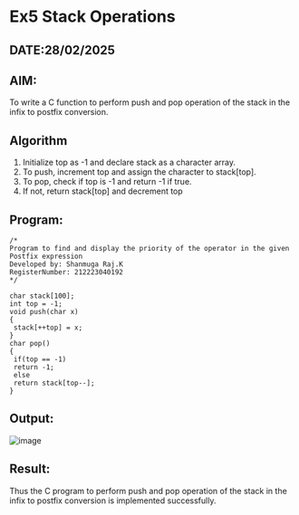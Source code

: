 # Ex5 Stack Operations
## DATE:28/02/2025
## AIM:
To write a C function to perform push and pop operation of the stack in the infix to postfix conversion.

## Algorithm
1. Initialize top as -1 and declare stack as a character array.
2. To push, increment top and assign the character to stack[top].
3. To pop, check if top is -1 and return -1 if true.
4. If not, return stack[top] and decrement top
## Program:
```
/*
Program to find and display the priority of the operator in the given Postfix expression
Developed by: Shanmuga Raj.K
RegisterNumber: 212223040192
*/

char stack[100];
int top = -1;
void push(char x)
{
 stack[++top] = x;
}
char pop()
{
 if(top == -1)
 return -1;
 else
 return stack[top--];
}
```

## Output:

![image](https://github.com/user-attachments/assets/abff59db-fc19-4c53-95ec-211eb8490eb5)

## Result:
Thus the C program to perform push and pop operation of the stack in the infix to postfix conversion is implemented successfully.
